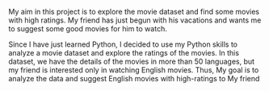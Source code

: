 My aim in this project is to explore the movie dataset and find some movies with high ratings. My friend has just begun with his vacations and wants me to suggest some good movies for him to watch.

Since I have just learned Python, I decided to use my Python skills to analyze a movie dataset and explore the ratings of the movies. In this dataset, we have the details of the movies in more than 50 languages, but my friend is interested only in watching English movies. Thus, My goal is to analyze the data and suggest English movies with high-ratings to My friend